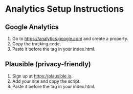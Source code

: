 # Analytics Setup Instructions

## Google Analytics
1. Go to https://analytics.google.com and create a property.
2. Copy the tracking code.
3. Paste it before the </head> tag in your index.html.

## Plausible (privacy-friendly)
1. Sign up at https://plausible.io.
2. Add your site and copy the script.
3. Paste it before the </head> tag in your index.html.
